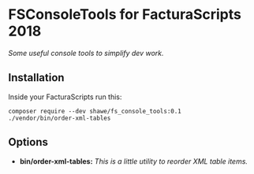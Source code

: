 # FSConsoleTools for FacturaScripts 2018

*Some useful console tools to simplify dev work.*

## Installation

Inside your FacturaScripts run this:
```
composer require --dev shawe/fs_console_tools:0.1
./vendor/bin/order-xml-tables
```

## Options

- **bin/order-xml-tables:** *This is a little utility to reorder XML table items.*

